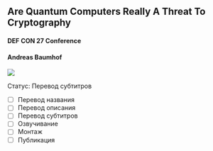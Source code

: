 ## Are Quantum Computers Really A Threat To Cryptography

#### DEF CON 27 Conference
#### Andreas Baumhof

[![](http://img.youtube.com/vi/86HwtH2v14w/0.jpg)](https://www.youtube.com/watch?v=86HwtH2v14w)

Статус: Перевод субтитров
- [ ] Перевод названия
- [ ] Перевод описания
- [ ] Перевод субтитров
- [ ] Озвучивание
- [ ] Монтаж
- [ ] Публикация
